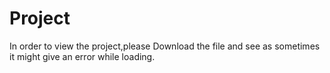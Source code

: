 # Project
In order to view the project,please Download the file and see as sometimes it might give an error while loading.
